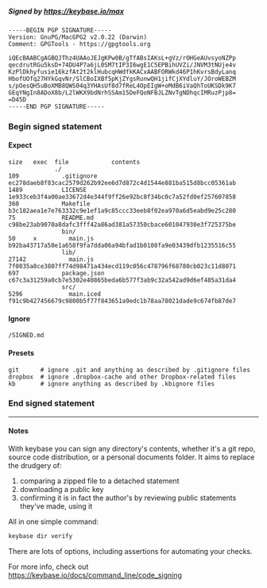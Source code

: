 ##### Signed by https://keybase.io/max
```
-----BEGIN PGP SIGNATURE-----
Version: GnuPG/MacGPG2 v2.0.22 (Darwin)
Comment: GPGTools - https://gpgtools.org

iQEcBAABCgAGBQJThz4UAAoJEJgKPw0B/gTfABsIAKsL+gVz/rOHGeAUvsyoNZPp
qecdrutRGu5ksD+74DU4P7a6jL0SM7tIP3I6wgE1C5EPBihUVZi/JNVM3tNUje4v
KzPlDkhyfusie16kzfAt2t2klHubcqHWdfkKACxAABFORWkd46P1hKvrsBdyLanq
HbofUOfq27HYkGqvNr/SlCBoIXBf5pKjZYgsRunwQH1jifCjXYdluY/JOroWEBZM
s/pOesQH5uBoXMB8QWS04q3YHAsUf8d7fReL4OpEIgW+oMdB6iVaQhToUKSDk9K7
GEqYNgIn8ADoX8b/L2lWKX9bdNrhSSAm15DeFQoNFBJLZNvTgNDhqcIMRuzPjp8=
=D45D
-----END PGP SIGNATURE-----

```

<!-- END SIGNATURES -->

### Begin signed statement 

#### Expect

```
size   exec  file            contents                                                        
             ./                                                                              
109            .gitignore    ec278daeb8f83cac2579d262b92ee6d7d872c4d1544e881ba515d8bcc05361ab
1489           LICENSE       1e933ceb3f4a00ae33672d4e344f9ff26e92bc8f34bc0c7a52fd0ef257607858
360            Makefile      b3c182aea1e7e763332c9e1ef1a9c85ccc33eeb8f02ea970a6d5eabd9e25c280
75             README.md     c98be23ab9070a8dafc3fff42a86ad381a57350cbace601047930e3f725375be
               bin/                                                                          
50     x         main.js     b92ba43717a50e1a658f9fa7dda06a94bfad1b0108fa9e03439dfb1235516c55
               lib/                                                                          
27142            main.js     7f0035a8ce3807ff74d98471a434ecd119c056c478796f68780cb023c11d8071
697            package.json  c67c3a31259a0cb7e5302e40865beda6b577f3ab9c32a542ad9d6ef485a31da4
               src/                                                                          
5296             main.iced   f91c9b427456679c9800b5f77f843651a9edc1b78aa78021dade9c674fb87de7
```

#### Ignore

```
/SIGNED.md
```

#### Presets

```
git      # ignore .git and anything as described by .gitignore files
dropbox  # ignore .dropbox-cache and other Dropbox-related files    
kb       # ignore anything as described by .kbignore files          
```

<!-- summarize version = 0.0.8 -->

### End signed statement

<hr>

#### Notes

With keybase you can sign any directory's contents, whether it's a git repo,
source code distribution, or a personal documents folder. It aims to replace the drudgery of:

  1. comparing a zipped file to a detached statement
  2. downloading a public key
  3. confirming it is in fact the author's by reviewing public statements they've made, using it

All in one simple command:

```bash
keybase dir verify
```

There are lots of options, including assertions for automating your checks.

For more info, check out https://keybase.io/docs/command_line/code_signing